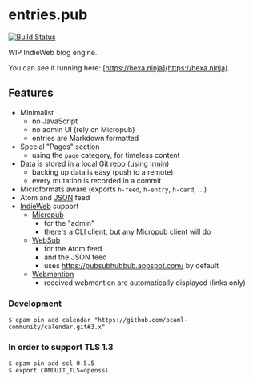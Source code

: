 # entries.pub

[![Build Status](https://d.a4.io/api/badges/tsileo/entries.pub/status.svg)](https://d.a4.io/tsileo/entries.pub)

WIP IndieWeb blog engine.

You can see it running here: [https://hexa.ninja](https://hexa.ninja).

## Features

 - Minimalist
   - no JavaScript
   - no admin UI (rely on Micropub)
   - entries are Markdown formatted
 - Special "Pages" section
   - using the `page` category, for timeless content
 - Data is stored in a local Git repo (using [Irmin](https://github.com/mirage/irmin))
   - backing up data is easy (push to a remote)
   - every mutation is recorded in a commit
 - Microformats aware (exports `h-feed`, `h-entry`, `h-card`, ...)
 - Atom and [JSON](https://jsonfeed.org/) feed
 - [IndieWeb](https://indieweb.org/) support
   - [Micropub](https://www.w3.org/TR/micropub/)
     - for the "admin"
     - there's a [CLI client](https://github.com/tsileo/entries), but any Micropub client will do
   - [WebSub](https://www.w3.org/TR/websub/)
     - for the Atom feed
     - and the JSON feed
     - uses https://pubsubhubbub.appspot.com/ by default
   - [Webmention](https://www.w3.org/TR/webmention/)
     - received webmention are automatically displayed (links only)

### Development

    $ opam pin add calendar "https://github.com/ocaml-community/calendar.git#3.x"

### In order to support TLS 1.3

    $ opam pin add ssl 0.5.5
    $ export CONDUIT_TLS=openssl
